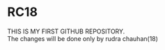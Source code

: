 # RC18
THIS IS MY FIRST GITHUB REPOSITORY.
<br>
The changes will be done only by rudra chauhan(18)

